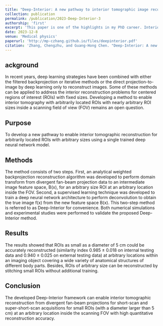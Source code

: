 ```yaml
---
title: "Deep-Interior: A new pathway to interior tomographic image reconstruction via a weighted backprojection and deep learning"
collection: publication
permalink: /publication/2023-Deep-Interior-3
authorship: 'first'
excerpt: 'This paper is one of the highlights in my PhD career. Interior problem is a notoriously difficult problem in the history of CT reconstruction. Mathematicians and medical physicists have established rigorous theoretical frameworks to solve the interior problem. Among them, the fully truncated CT data reconstruction is a whole another level. With rapid devleopment of AI enabled reconstruction, we intensly derived a unique feature space called the backprojection space for the deep neural network to learn the necessary deconvolution scheme to reconstruction ROI as small as 5 cm in diameter regardless of its position.'
date: 2023-12-8
venue: 'Medical physics'
paperurl: 'http://mp-czhang.github.io/files/deepinterior.pdf'
citation: 'Zhang, Chengzhu, and Guang‐Hong Chen. "Deep‐Interior: A new pathway to interior tomographic image reconstruction via a weighted backprojection and deep learning." Medical physics 51.2 (2024): 946-963.'
---
```


## ackground
In recent years, deep learning strategies have been combined with either the filtered backprojection or iterative methods or the direct projection-to-image by deep learning only to reconstruct images. Some of these methods can be applied to address the interior reconstruction problems for centered regions of interest (ROIs) with fixed sizes. Developing a method to enable interior tomography with arbitrarily located ROIs with nearly arbitrary ROI sizes inside a scanning field of view (FOV) remains an open question.

## Purpose
To develop a new pathway to enable interior tomographic reconstruction for arbitrarily located ROIs with arbitrary sizes using a single trained deep neural network model.

## Methods
The method consists of two steps. First, an analytical weighted backprojection reconstruction algorithm was developed to perform domain transform from divergent fan-beam projection data to an intermediate image feature space, B(x), for an arbitrary size ROI at an arbitrary location inside the FOV. Second, a supervised learning technique was developed to train a deep neural network architecture to perform deconvolution to obtain the true image f(x) from the new feature space B(x). This two-step method is referred to as Deep-Interior for convenience. Both numerical simulations and experimental studies were performed to validate the proposed Deep-Interior method.

## Results
The results showed that ROIs as small as a diameter of 5 cm could be accurately reconstructed (similarity index 0.985 ± 0.018 on internal testing data and 0.940 ± 0.025 on external testing data) at arbitrary locations within an imaging object covering a wide variety of anatomical structures of different body parts. Besides, ROIs of arbitrary size can be reconstructed by stitching small ROIs without additional training.

## Conclusion
The developed Deep-Interior framework can enable interior tomographic reconstruction from divergent fan-beam projections for short-scan and super-short-scan acquisitions for small ROIs (with a diameter larger than 5 cm) at an arbitrary location inside the scanning FOV with high quantitative reconstruction accuracy.